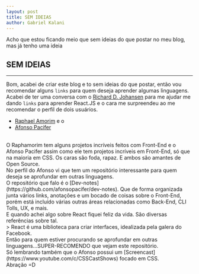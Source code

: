 ```yaml
---
layout: post
title: SEM IDEIAS
author: Gabriel Kalani
---
```


Acho que estou ficando meio que sem ideias do que postar no meu blog, mas já tenho uma ideia

## SEM IDEIAS
-----

Bom, acabei de criar este blog e to sem ideias do que postar, então vou recomendar alguns `links` para quem deseja aprender algumas linguagens.
<br>
Acabei de ter uma conversa com o [Richard D. Johansen](https://www.github.com/ridjohansen) para me ajudar me dando `links` para aprender React.JS e o cara me surpreendeu ao me recomendar o perfil de dois usuários.
<br>
* [Raphael Amorim](https://www.github.com/raphamorim) e o
* [Afonso Pacifer](https://www.github.com/afonsopacifer)
<br>
O Raphamorim tem alguns projetos incríveis feitos com Front-End e o Afonso Pacifer assim como ele tem projetos incríveis em Front-End, só que na maioria em CSS. Os caras são foda, rapaz. E ambos são amantes de Open Source.
<br>
No perfil do Afonso vi que tem um repositório interessante para quem deseja se aprofundar em outras linguagens.
<br>
O repositório que falo é o [Dev-notes](https://github.com/afonsopacifer/dev-notes). Que de forma organizada junta vários links, anotações e um bocado de coisas sobre o Front-End, porém está incluído várias outras áreas relacionadas como Back-End, CLI Tolls, UX, e mais.
<br>
E quando achei algo sobre React fiquei feliz da vida. São diversas referências sobre tal.
<br>
> React é uma biblioteca para criar interfaces, idealizada pela galera do Facebook.
<br>
Então para quem estiver procurando se aprofundar em outras linguagens...SUPER-RECOMENDO que vejam este repositório.
<br>
Só lembrando também que o Afonso possui um [Screencast](https://www.youtube.com/c/CSSCastShows) focado em CSS.
<br>
Abração =D
